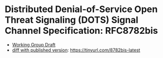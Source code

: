# Distributed Denial-of-Service Open Threat Signaling (DOTS) Signal Channel Specification: RFC8782bis

* [Working Group Draft](https://tools.ietf.org/html/draft-ietf-dots-rfc8782-bis)
* [diff with published version](https://www.ietf.org/rfcdiff?url1=draft-ietf-dots-rfc8782-bis&url2=https://raw.githubusercontent.com/boucadair/rfc8782-yang-update/master/draft-ietf-dots-rfc8782-bis.txt): https://tinyurl.com/8782bis-latest
